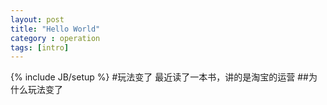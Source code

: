 ```yaml
---
layout: post
title: "Hello World"
category : operation 
tags: [intro]
---
```

{% include JB/setup %}
#玩法变了
最近读了一本书，讲的是淘宝的运营
##为什么玩法变了

